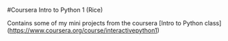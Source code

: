 #Coursera Intro to Python 1 (Rice)

Contains some of my mini projects from the coursera [Intro to Python class] (https://www.coursera.org/course/interactivepython1)

